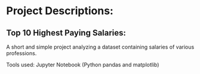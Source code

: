 # Project Descriptions:

## Top 10 Highest Paying Salaries:
A short and simple project analyzing a dataset containing salaries of various professions.

Tools used: Jupyter Notebook (Python pandas and matplotlib)

  
